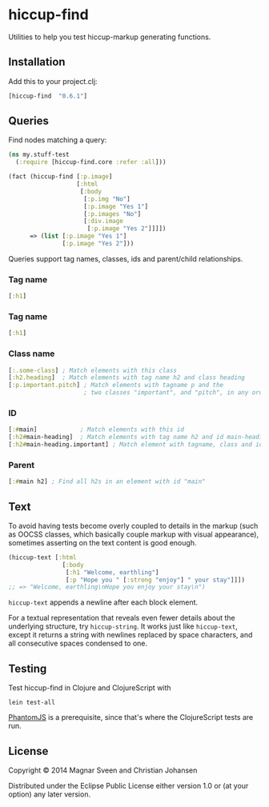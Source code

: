 # hiccup-find

Utilities to help you test hiccup-markup generating functions.

## Installation

Add this to your project.clj:

```clj
[hiccup-find  "0.6.1"]
```

## Queries

Find nodes matching a query:

```clj
(ns my.stuff-test
  (:require [hiccup-find.core :refer :all]))

(fact (hiccup-find [:p.image]
                   [:html
                    [:body
                     [:p.img "No"]
                     [:p.image "Yes 1"]
                     [:p.images "No"]
                     [:div.image
                      [:p.image "Yes 2"]]]])
      => (list [:p.image "Yes 1"]
               [:p.image "Yes 2"]))
```

Queries support tag names, classes, ids and parent/child relationships.

### Tag name

```clj
[:h1]
```

### Tag name

```clj
[:h1]
```

### Class name

```clj
[:.some-class] ; Match elements with this class
[:h2.heading]  ; Match elements with tag name h2 and class heading
[:p.important.pitch] ; Match elements with tagname p and the
                     ; two classes "important", and "pitch", in any order.
```

### ID

```clj
[:#main]            ; Match elements with this id
[:h2#main-heading]  ; Match elements with tag name h2 and id main-heading
[:h2#main-heading.important] ; Match element with tagname, class and id
```

### Parent

```clj
[:#main h2] ; Find all h2s in an element with id "main"
```

## Text

To avoid having tests become overly coupled to details in the markup (such as
OOCSS classes, which basically couple markup with visual appearance), sometimes
asserting on the text content is good enough.

```clj
(hiccup-text [:html
               [:body
                [:h1 "Welcome, earthling"]
                [:p "Hope you " [:strong "enjoy"] " your stay"]]])
;; => "Welcome, earthling\nHope you enjoy your stay\n")
```

`hiccup-text` appends a newline after each block element.

For a textual representation that reveals even fewer details about the
underlying structure, try `hiccup-string`. It works just like `hiccup-text`,
except it returns a string with newlines replaced by space characters, and all
consecutive spaces condensed to one.

## Testing

Test hiccup-find in Clojure and ClojureScript with

    lein test-all

[PhantomJS](http://phantomjs.org/) is a prerequisite, since that's where the
ClojureScript tests are run.

## License

Copyright © 2014 Magnar Sveen and Christian Johansen

Distributed under the Eclipse Public License either version 1.0 or (at
your option) any later version.
